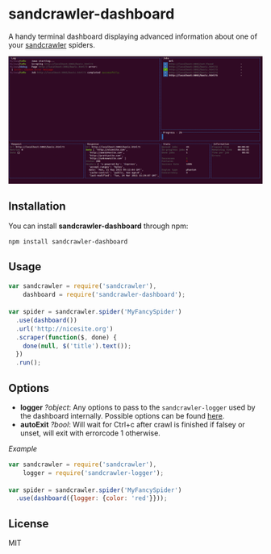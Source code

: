 # sandcrawler-dashboard

A handy terminal dashboard displaying advanced information about one of your [sandcrawler](http://medialab.github.io/sandcrawler/) spiders.

![demo](./demo.gif)

## Installation

You can install **sandcrawler-dashboard** through npm:

```bash
npm install sandcrawler-dashboard
```

## Usage

```js
var sandcrawler = require('sandcrawler'),
    dashboard = require('sandcrawler-dashboard');

var spider = sandcrawler.spider('MyFancySpider')
  .use(dashboard())
  .url('http://nicesite.org')
  .scraper(function($, done) {
    done(null, $('title').text());
  })
  .run();
```

## Options

* **logger** *?object*: Any options to pass to the `sandcrawler-logger` used by the dashboard internally. Possible options can be found [here](https://github.com/Yomguithereal/sandcrawler-logger#options).
* **autoExit** *?bool*: Will wait for Ctrl+c after crawl is finished if falsey or unset, will exit with errorcode 1 otherwise.

*Example*

```js
var sandcrawler = require('sandcrawler'),
    logger = require('sandcrawler-logger');

var spider = sandcrawler.spider('MyFancySpider')
  .use(dashboard({logger: {color: 'red'}}));
```

## License

MIT
